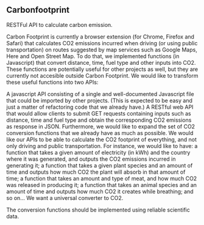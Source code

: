 ## Carbonfootprint
RESTFul API to calculate carbon emission.

Carbon Footprint is currently a browser extension (for Chrome, Firefox and Safari) that calculates CO2 emissions incurred when driving (or using public transportation) on routes suggested by map services such as Google Maps, Here and Open Street Map. To do that, we implemented functions (in Javascript) that convert distance, time, fuel type and other inputs into CO2. These functions are potentially useful for other projects as well, but they are currently not accesible outside Carbon Footprint. We would like to transform these useful functions into two APIs:

A javascript API consisting of a single and well-documented Javascript file that could be imported by other projects. (This is expected to be easy and just a matter of refactoring code that we already have.)
A RESTful web API that would allow clients to submit GET requests containing inputs such as distance, time and fuel type and obtain the corresponding CO2 emissions as response in JSON.
Furthermore, we would like to expand the set of CO2 conversion functions that we already have as much as possible. We would like our APIs to be able to calculate the CO2 footprint of everything, and not only driving and public transportation. For instance, we would like to have: a function that takes a given amount of electricity (in kWh) and the country where it was generated, and outputs the CO2 emissions incurred in generating it; a function that takes a given plant species and an amount of time and outputs how much CO2 the plant will absorb in that amount of time; a function that takes an amount and type of meat, and how much CO2 was released in producing it; a function that takes an animal species and an amount of time and outputs how much CO2 it creates while breathing; and so on… We want a universal converter to CO2.

The conversion functions should be implemented using reliable scientific data.